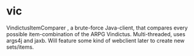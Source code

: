 vic
===

VindictusItemComparer , a brute-force Java-client, that compares every possible item-combination of the ARPG Vindictus. Multi-threaded, uses args4j and jaxb. Will feature some kind of webclient later to create new sets/items.

